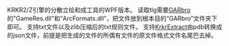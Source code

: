 KRKR2/Z引擎的分散立绘和成工具的WPF版本。
读取tlg需要[GARbro](https://github.com/morkt/GARbro)的"GameRes.dll"和“ArcFormats.dll”，把文件放到根本目的“GARbro”文件夹下即可。
支持txt文件以及zlib压缩后的txt规则文件。
支持[KrkrExtract](https://github.com/xmoeproject/KrkrExtract)由pdb转换成的json文件，前提是把生成的文件的所偶有文件的原文件格式文件名尾巴去掉。
